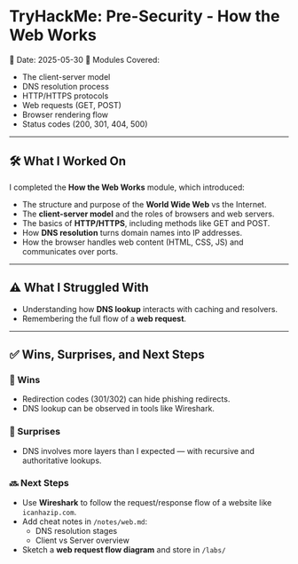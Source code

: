 # TryHackMe: Pre-Security - How the Web Works

📅 Date: 2025-05-30
📍 Modules Covered:

- The client-server model
- DNS resolution process
- HTTP/HTTPS protocols
- Web requests (GET, POST)
- Browser rendering flow
- Status codes (200, 301, 404, 500)

---

## 🛠️ What I Worked On

I completed the **How the Web Works** module, which introduced:

- The structure and purpose of the **World Wide Web** vs the Internet.
- The **client-server model** and the roles of browsers and web servers.
- The basics of **HTTP/HTTPS**, including methods like GET and POST.
- How **DNS resolution** turns domain names into IP addresses.
- How the browser handles web content (HTML, CSS, JS) and communicates over ports.

---

## ⚠️ What I Struggled With

- Understanding how **DNS lookup** interacts with caching and resolvers.
- Remembering the full flow of a **web request**.

---

## ✅ Wins, Surprises, and Next Steps

### 🎉 Wins

- Redirection codes (301/302) can hide phishing redirects.
- DNS lookup can be observed in tools like Wireshark.

### 🤯 Surprises

- DNS involves more layers than I expected — with recursive and authoritative lookups.

### 🔜 Next Steps

- Use **Wireshark** to follow the request/response flow of a website like `icanhazip.com`.
- Add cheat notes in `/notes/web.md`:
  - DNS resolution stages
  - Client vs Server overview
- Sketch a **web request flow diagram** and store in `/labs/`
